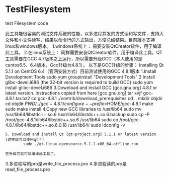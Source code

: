 TestFilesystem
==============

test Filesystem code

此工具能很容易的测试文件系统的性能，以多进程并发的方式读和写文件，支持大文件和小文件读写，结果以命令行的方式输出，方便总结结果。目前版本支持linux和windows版本。
1.windows系统上：
	需要安装QtCreator软件，用于编译此工具。
2.在linux系统上：
	同样需要安装QtCreator软件，用于编译此工具，QT工具需要在GCC 4.7版本之上运行，所以需要升级GCC（本人使用的是centos6.5、6.4版本，Gcc升级为4.8.1）。
	以下是GCC升级的步骤：
	Installing Qt 5.1.1 on CentOS 6.4（官网安装方式）目前测试使用的GCC 4.8.1版本
	1.Install Development Tools
		sudo yum groupinstall "Development Tools"
	2.Install glibc-devel.i686 (the 32-bit version is required to build GCC)
		sudo yum install glibc-devel.i686
	3.Download and install GCC [gcc.gnu.org] 4.8.1 or latest version. Instructions copied from here [gcc.gnu.org]
		    tar xvjf gcc-4.8.1.tar.bz2
		    cd gcc-4.8.1
		    ./contrib/download_prerequisites
		    cd ..
		    mkdir objdir
		    cd objdir
		    $PWD/../gcc-4.8.1/configure --prefix=$HOME/gcc-4.8.1
		    make
		    sudo make install
	4.Copy new GCC libraries to /usr/lib64
		    sudo mv /usr/lib64/libstdc++.so.6 /usr/lib64/libstdc++.so.6.backup
		    sudo cp -P /root/gcc-4.8.1/lib64/libstdc++.so.6 /usr/lib64
		    sudo cp /root/gcc-4.8.1/lib64/libstdc++.so.6.0.18 /usr/lib64/
		    sudo ldconfig -v

	5. Download and install Qt [qt-project.org] 5.1.1 or latest version (这样就可以使用qt了)
    		sudo ./qt-linux-opensource-5.1.1-x86_64-offline.run
	
	在升级完就可以编译此工具了。

3.多进程写的pro是write_file_process.pro
4.多进程读的pro是read_file_process.pro

